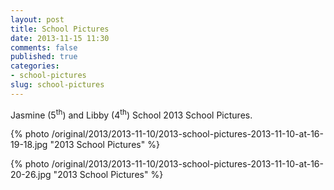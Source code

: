 ```yaml
---
layout: post
title: School Pictures
date: 2013-11-15 11:30
comments: false
published: true
categories: 
- school-pictures 
slug: school-pictures
---
```

Jasmine (5<sup>th</sup>) and Libby (4<sup>th</sup>) School 2013 School Pictures.

{% photo /original/2013/2013-11-10/2013-school-pictures-2013-11-10-at-16-19-18.jpg "2013 School Pictures" %}

{% photo /original/2013/2013-11-10/2013-school-pictures-2013-11-10-at-16-20-26.jpg "2013 School Pictures" %}

